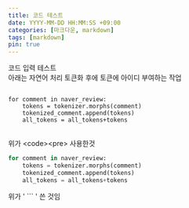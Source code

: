 ```yaml
---
title: 코드 테스트
date: YYYY-MM-DD HH:MM:SS +09:00
categories: [마크다운, markdown]
tags: [markdown]
pin: true
---
```


코드 입력 테스트  <br/>
아래는 자연어 처리 토큰화 후에 토큰에 아이디 부여하는 작업
<pre>
<code>
for comment in naver_review:
    tokens = tokenizer.morphs(comment)
    tokenized_comment.append(tokens)
    all_tokens = all_tokens+tokens
</code>
</pre>

위가 \<code>\<pre> 사용한것

``` python
for comment in naver_review:
    tokens = tokenizer.morphs(comment)
    tokenized_comment.append(tokens)
    all_tokens = all_tokens+tokens

```

위가 ' \``` ' 쓴 것임

